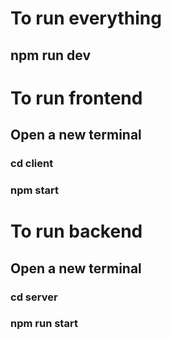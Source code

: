 # To run everything
## npm run dev

# To run frontend
## Open a new terminal
### cd client
### npm start

# To run backend
## Open a new terminal
### cd server
### npm run start


